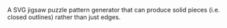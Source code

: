 A SVG jigsaw puzzle pattern generator that can produce solid pieces (i.e. closed outlines) rather than just edges.
